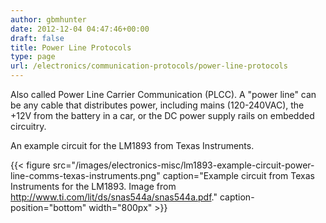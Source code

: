 ```yaml
---
author: gbmhunter
date: 2012-12-04 04:47:46+00:00
draft: false
title: Power Line Protocols
type: page
url: /electronics/communication-protocols/power-line-protocols
---
```


Also called Power Line Carrier Communication (PLCC). A "power line" can be any cable that distributes power, including mains (120-240VAC), the +12V from the battery in a car, or the DC power supply rails on embedded circuitry.

An example circuit for the LM1893 from Texas Instruments.

{{< figure src="/images/electronics-misc/lm1893-example-circuit-power-line-comms-texas-instruments.png" caption="Example circuit from Texas Instruments for the LM1893. Image from http://www.ti.com/lit/ds/snas544a/snas544a.pdf." caption-position="bottom" width="800px" >}}
